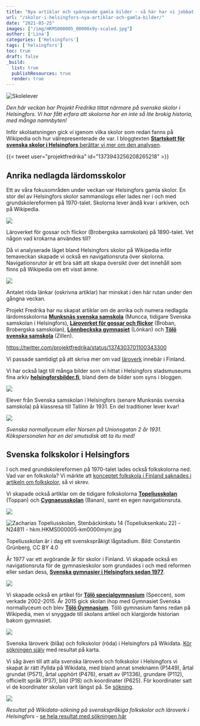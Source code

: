 ```yaml
---
title: "Nya artiklar och spännande gamla bilder - så här har vi jobbat med Helsingfors skolor"
url: "/skolor-i-helsingfors-nya-artiklar-och-gamla-bilder/"
date: "2021-03-25"
images: ["/img/HKMS000005_00000x9y-scaled.jpg"]
author: ['Lina']
categories: ['Helsingfors']
tags: ['helsingfors']
toc: true
draft: false
_build:
  list: true
  publishResources: true
  render: true
---
```


![Skolelever](/img/HKMS000005_00000x9y-scaled.jpg)


_Den här veckan har Projekt Fredrika tittat närmare på svenska skolor i Helsingfors. Vi har fått erfara att skolorna har en inte så lite brokig historia, med många namnbyten!_

Inför skolsatsningen gick vi igenom vilka skolor som redan fanns på Wikipedia och hur välrepresenterade de var. I bloggtexten [**Startskott för svenska skolor i Helsingfors** berättar vi mer om den analysen](https://projektfredrika.fi/svenska-skolor-i-helsingfors/).

{{< tweet user="projektfredrika" id="1373943256208265218" >}}

## Anrika nedlagda lärdomsskolor

Ett av våra fokusområden under veckan var Helsingfors gamla skolor. En stor del av Helsingfors skolor sammanslogs eller lades ner i och med grundskolereformen på 1970-talet. Skolorna lever ändå kvar i arkiven, och på Wikipedia.

![](/2021/03/HKMS000005_00000waw.jpg)

Läroverket för gossar och flickor (Brobergska samskolan) på 1890-talet. Vet någon vad krokarna användes till?

Då vi analyserade läget bland Helsingfors skolor på Wikipedia inför temaveckan skapade vi också en navigationsruta över skolorna. Navigationsrutor är ett bra sätt att skapa översikt över det innehåll som finns på Wikipedia om ett visst ämne.

![](/2021/03/image-1-1024x131.png)

Antalet röda länkar (oskrivna artiklar) har minskat i den här rutan under den gångna veckan.

Projekt Fredrika har nu skapat artiklar om de anrika och numera nedlagda lärdomsskolorna [**Munksnäs svenska samskola**](https://sv.wikipedia.org/wiki/Munksn%C3%A4s_svenska_samskola) (Muncca, tidigare Svenska samskolan i Helsingfors), [**Läroverket för gossar och flickor**](https://sv.wikipedia.org/wiki/L%C3%A4roverket_f%C3%B6r_gossar_och_flickor) (Broban, Brobergska samskolan), **[Lönnbeckska gymnasiet](https://sv.wikipedia.org/wiki/L%C3%B6nnbeckska_gymnasiet)** (Lönkan) och [**Tölö svenska samskola**](https://sv.wikipedia.org/wiki/T%C3%B6l%C3%B6_svenska_samskola) (Zillen).

https://twitter.com/projektfredrika/status/1374303701100343300

Vi passade samtidigt på att skriva mer om vad [läroverk](https://sv.wikipedia.org/wiki/L%C3%A4roverk) innebär i Finland.

Vi har också lagt till många bilder som vi hittat i Helsingfors stadsmuseums fina arkiv **[helsingforsbilder.fi](https://www.helsingforsbilder.fi/search/)**, bland dem de bilder som syns i bloggen.

![](/2021/03/HKMS000005_00000xaa-1024x586.jpg)

Elever från Svenska samskolan i Helsingfors (senare Munksnäs svenska samskola) på klassresa till Tallinn år 1931. En del traditioner lever kvar!

![](/2021/03/HKMS000005_km0000mu3w-1024x756.jpg)

_Svenska normallyceum eller Norsen på Unionsgatan 2 år 1931. Kökspersonalen har en del smutsdisk att ta itu med!_

## Svenska folkskolor i Helsingfors

I och med grundskolereformen på 1970-talet lades också folkskolorna ned. Vad var en folkskola? Vi märkte att [konceptet folkskola i Finland saknades i artikeln om folkskolor,](https://sv.wikipedia.org/wiki/Folkskola) så vi skrev.

Vi skapade också artiklar om de tidigare folkskolorna **[Topeliusskolan](https://sv.wikipedia.org/wiki/Topeliusskolan)** (Toppan) och **[Cygnaeusskolan](https://sv.wikipedia.org/wiki/Cygnaeusskolan,_Helsingfors)** (Banan), samt en egen navigationsruta.

![](/2021/03/image-2-1024x77.png)

![Zacharias Topeliusskolan, Stenbäckinkatu 14 (Topeliuksenkatu 22) - N24811 - hkm.HKMS000005-km0000mynr.jpg](https://upload.wikimedia.org/wikipedia/commons/thumb/0/0d/Zacharias_Topeliusskolan%2C_Stenb%C3%A4ckinkatu_14_%28Topeliuksenkatu_22%29_-_N24811_-_hkm.HKMS000005-km0000mynr.jpg/1280px-Zacharias_Topeliusskolan%2C_Stenb%C3%A4ckinkatu_14_%28Topeliuksenkatu_22%29_-_N24811_-_hkm.HKMS000005-km0000mynr.jpg)

Topeliusskolan är i dag ett svenskspråkigt lågstadium. Bild: Constantin Grünberg, CC BY 4.0

År 1977 var ett avgörande år för skolor i Finland. Vi skapade också en navigationsruta för de gymnasieskolor som grundades i och med reformen eller sedan dess, [**Svenska gymnasier i Helsingfors sedan 1977**](https://sv.wikipedia.org/wiki/Mall:Svenska_gymnasier_i_Helsingfors_sedan_1977).

![](/2021/03/image-6-1024x136.png)

Vi skapade också en artikel för [**Tölö specialgymnasium**](https://sv.wikipedia.org/wiki/T%C3%B6l%C3%B6_specialiseringsgymnasium) (Speccen), som verkade 2002-2015. År 2015 gick skolan ihop med Gymnasiet Svenska normallyceum och blev **[Tölö Gymnasium](https://sv.wikipedia.org/wiki/T%C3%B6l%C3%B6_gymnasium)**. Tölö gymnasium fanns redan på Wikipedia, men vi snyggade till skolans artikel och klargjorde historian bakom gymnasiet.

![](/2021/03/Screenshot-2021-03-26-at-9.45.58-1024x490.png)

Svenska läroverk (blåa) och folkskolor (röda) i Helsingfors på Wikidata. [Kör sökningen själv](https://query.wikidata.org/#%23%20svenska%20folkskolor%20och%20l%C3%A4roverk%20i%20Helsingfors%0A%23defaultView%3AMap%0ASELECT%20%20%20%3Fitem%20%0A%20%20%20%3FitemLabel%20%0A%20%20%20%3FitemDescription%20%0A%20%20%20%3Fsmeknamn%20%0A%20%20%20%3F%C3%A5rtal%20%0A%20%20%20%28GROUP_CONCAT%28DISTINCT%20%3Fp1366label%3BSEPARATOR%3D%22%2C%20%22%29%20AS%20%3Fersattav%29%20%0A%20%20%20%28GROUP_CONCAT%28DISTINCT%20%3Fp112label%3BSEPARATOR%3D%22%2C%20%22%29%20AS%20%3Fgrundare%29%20%0A%20%20%20%3Fbild%20%0A%20%20%20%3Fkoordinater%20%0A%20%20%20%28GROUP_CONCAT%28DISTINCT%20%3Fwpsv%3BSEPARATOR%3D%22%2C%20%22%29%20AS%20%3Fwp_sv%29%20%0A%20%20%20%3FtypeLabel%0A%20%20%20%3Frgb%20%0A%0AWHERE%20%7B%0A%20%20SERVICE%20wikibase%3Alabel%20%7B%20bd%3AserviceParam%20wikibase%3Alanguage%20%22%5BAUTO_LANGUAGE%5D%2Csv%22.%20%7D%0A%20%20VALUES%20%3Ftype%20%7Bwd%3AQ513984%20wd%3AQ10572388%7D%0A%20%20%3Fitem%20wdt%3AP31%20%3Ftype.%0A%20%20%3Fitem%20wdt%3AP131%20wd%3AQ1757.%0A%20%20%3Fitem%20wdt%3AP37%20wd%3AQ9027.%0A%20%20OPTIONAL%7B%3Fitem%20wdt%3AP18%20%3Fbild.%7D%0A%20%20OPTIONAL%7B%3Fitem%20wdt%3AP571%20%3Fp571.%7D%0A%20%20OPTIONAL%7B%3Fitem%20wdt%3AP576%20%3Fp576.%7D%0A%20%20BIND%28CONCAT%28SUBSTR%28STR%28COALESCE%28%3Fp571%2C%22%22%29%29%2C1%2C4%29%2C%22-%22%2CSUBSTR%28STR%28COALESCE%28%3Fp576%2C%22%22%29%29%2C1%2C4%29%29%20AS%20%3F%C3%A5rtal%29%0A%20%20OPTIONAL%20%7B%3Fitem%20wdt%3AP1449%20%3Fsmeknamn.%7D%0A%20%20OPTIONAL%20%7B%3Fitem%20wdt%3AP625%20%3Fkoordinater%7D%0A%20%20OPTIONAL%20%7B%3Fitem%20wdt%3AP112%20%3Fp112.%20%3Fp112%20rdfs%3Alabel%20%3Fp112label%20.%20FILTER%28lang%28%3Fp112label%29%3D%27sv%27%29%20%7D%0A%20%20OPTIONAL%20%7B%3Fitem%20wdt%3AP1366%20%3Fp1366.%20%3Fp1366%20rdfs%3Alabel%20%3Fp1366label%20.%20FILTER%28lang%28%3Fp1366label%29%3D%27sv%27%29%20%7D%0A%20%20OPTIONAL%20%7B%3Fwpsv%20schema%3Aabout%20%3Fitem%20.%20%3Fwpsv%20schema%3AisPartOf%20%3Chttps%3A%2F%2Fsv.wikipedia.org%2F%3E.%7D%0A%20%20BIND%28%20%20%20%20%0A%20%20%20%20%20%20IF%28%3Ftype%20%3D%20wd%3AQ513984%2C%20%22FF4500%22%2C%0A%20%20%20%20%20%20IF%28%3Ftype%20%3D%20wd%3AQ10572388%2C%20%220000CD%22%2C%0A%20%20%20%20%20%20%22FF00FF%22%29%29%0A%20%20%20%20%20%20%20AS%20%3Frgb%29.%0A%20%20SERVICE%20wikibase%3Alabel%20%7B%20bd%3AserviceParam%20wikibase%3Alanguage%20%22sv%2C%5BAUTO_LANGUAGE%5D%22.%20%7D%0A%7D%20%20%0AGROUP%20BY%20%3Fitem%20%3FitemLabel%20%3F%C3%A5rtal%20%3Fsmeknamn%20%3FitemDescription%20%3Fkoordinater%20%3FgrundareLabel%20%3Fbild%20%3FtypeLabel%20%3Frgb%20%0AORDER%20BY%20%3Fsmeknamn%0ALIMIT%202500) med resultat på karta.

Vi såg även till att alla svenska läroverk och folkskolor i Helsingfors vi skapat är rätt ifyllda på Wikidata, med bland annat smeknamn (P1449), årtal grundat (P571), årtal upphört (P476), ersatt av (P1336), grundare (P112), officiellt språk (P37), bild (P18) och koordinater (P625). För koordinater satt vi de koordinater skolan varit längst på. Se [sökning](https://query.wikidata.org/#%23%20svenska%20folkskolor%20%28Q513984%29%20och%20l%C3%A4roverk%20%28Q10572388%29%20i%20Helsingfors%0ASELECT%20%20%20%0A%20%20%20%3Fitem%20%0A%20%20%20%3FtypeLabel%0A%20%20%20%3F%C3%A5rtal%20%0A%20%20%20%3FitemLabel%20%0A%20%20%20%3FitemDescription%20%0A%20%20%20%3Fsmeknamn%20%0A%20%20%20%28GROUP_CONCAT%28DISTINCT%20%3Fp112label%3BSEPARATOR%3D%22%2C%20%22%29%20AS%20%3Fgrundare%29%20%0A%20%20%20%28GROUP_CONCAT%28DISTINCT%20%3Fp1366label%3BSEPARATOR%3D%22%2C%20%22%29%20AS%20%3Fersattav%29%20%0A%20%20%20%3Fbild%20%0A%20%20%20%3Fkoordinater%20%0A%20%20%20%28GROUP_CONCAT%28DISTINCT%20%3Fwpsv%3BSEPARATOR%3D%22%2C%20%22%29%20AS%20%3Fwp_sv%29%20%0A%23%20%20%20%3Frgb%20%0A%0AWHERE%20%7B%0A%20%20SERVICE%20wikibase%3Alabel%20%7B%20bd%3AserviceParam%20wikibase%3Alanguage%20%22%5BAUTO_LANGUAGE%5D%2Csv%22.%20%7D%0A%20%20VALUES%20%3Ftype%20%7Bwd%3AQ513984%20wd%3AQ10572388%7D%0A%20%20%3Fitem%20wdt%3AP31%20%3Ftype.%0A%20%20%3Fitem%20wdt%3AP131%20wd%3AQ1757.%0A%20%20%3Fitem%20wdt%3AP37%20wd%3AQ9027.%0A%20%20OPTIONAL%7B%3Fitem%20wdt%3AP18%20%3Fbild.%7D%0A%20%20OPTIONAL%7B%3Fitem%20wdt%3AP571%20%3Fp571.%7D%0A%20%20OPTIONAL%7B%3Fitem%20wdt%3AP576%20%3Fp576.%7D%0A%20%20BIND%28CONCAT%28SUBSTR%28STR%28COALESCE%28%3Fp571%2C%22%22%29%29%2C1%2C4%29%2C%22-%22%2CSUBSTR%28STR%28COALESCE%28%3Fp576%2C%22%22%29%29%2C1%2C4%29%29%20AS%20%3F%C3%A5rtal%29%0A%20%20OPTIONAL%20%7B%3Fitem%20wdt%3AP1449%20%3Fsmeknamn.%7D%0A%20%20OPTIONAL%20%7B%3Fitem%20wdt%3AP625%20%3Fkoordinater%7D%0A%20%20OPTIONAL%20%7B%3Fitem%20wdt%3AP112%20%3Fp112.%20%3Fp112%20rdfs%3Alabel%20%3Fp112label%20.%20FILTER%28lang%28%3Fp112label%29%3D%27sv%27%29%20%7D%0A%20%20OPTIONAL%20%7B%3Fitem%20wdt%3AP1366%20%3Fp1366.%20%3Fp1366%20rdfs%3Alabel%20%3Fp1366label%20.%20FILTER%28lang%28%3Fp1366label%29%3D%27sv%27%29%20%7D%0A%20%20OPTIONAL%20%7B%3Fwpsv%20schema%3Aabout%20%3Fitem%20.%20%3Fwpsv%20schema%3AisPartOf%20%3Chttps%3A%2F%2Fsv.wikipedia.org%2F%3E.%7D%0A%20%20BIND%28%20%20%20%20%0A%20%20%20%20%20%20IF%28%3Ftype%20%3D%20wd%3AQ513984%2C%20%22FF4500%22%2C%0A%20%20%20%20%20%20IF%28%3Ftype%20%3D%20wd%3AQ10572388%2C%20%220000CD%22%2C%0A%20%20%20%20%20%20%22FF00FF%22%29%29%0A%20%20%20%20%20%20%20AS%20%3Frgb%29.%0A%20%20SERVICE%20wikibase%3Alabel%20%7B%20bd%3AserviceParam%20wikibase%3Alanguage%20%22sv%2C%5BAUTO_LANGUAGE%5D%22.%20%7D%0A%7D%20%20%0AGROUP%20BY%20%3Fitem%20%3FitemLabel%20%3F%C3%A5rtal%20%3Fsmeknamn%20%3FitemDescription%20%3Fkoordinater%20%3FgrundareLabel%20%3Fbild%20%3FtypeLabel%20%3Frgb%20%0AORDER%20BY%20DESC%28%3FtypeLabel%29%20%3F%C3%A5rtal%20%0ALIMIT%202500).

![](/2021/03/Screenshot-2021-03-26-at-10.31.48-1024x658.png)

_Resultat på Wikidata-sökning på svenskspråkiga folkskolor och läroverk i Helsingfors -_ [se hela resultat med sökningen här](https://query.wikidata.org/#%23%20svenska%20folkskolor%20%28Q513984%29%20och%20l%C3%A4roverk%20%28Q10572388%29%20i%20Helsingfors%0ASELECT%20%20%20%0A%20%20%20%3Fitem%20%0A%20%20%20%3FtypeLabel%0A%20%20%20%3F%C3%A5rtal%20%0A%20%20%20%3FitemLabel%20%0A%20%20%20%3FitemDescription%20%0A%20%20%20%3Fsmeknamn%20%0A%20%20%20%28GROUP_CONCAT%28DISTINCT%20%3Fp112label%3BSEPARATOR%3D%22%2C%20%22%29%20AS%20%3Fgrundare%29%20%0A%20%20%20%28GROUP_CONCAT%28DISTINCT%20%3Fp1366label%3BSEPARATOR%3D%22%2C%20%22%29%20AS%20%3Fersattav%29%20%0A%20%20%20%3Fbild%20%0A%20%20%20%3Fkoordinater%20%0A%20%20%20%28GROUP_CONCAT%28DISTINCT%20%3Fwpsv%3BSEPARATOR%3D%22%2C%20%22%29%20AS%20%3Fwp_sv%29%20%0A%23%20%20%20%3Frgb%20%0A%0AWHERE%20%7B%0A%20%20SERVICE%20wikibase%3Alabel%20%7B%20bd%3AserviceParam%20wikibase%3Alanguage%20%22%5BAUTO_LANGUAGE%5D%2Csv%22.%20%7D%0A%20%20VALUES%20%3Ftype%20%7Bwd%3AQ513984%20wd%3AQ10572388%7D%0A%20%20%3Fitem%20wdt%3AP31%20%3Ftype.%0A%20%20%3Fitem%20wdt%3AP131%20wd%3AQ1757.%0A%20%20%3Fitem%20wdt%3AP37%20wd%3AQ9027.%0A%20%20OPTIONAL%7B%3Fitem%20wdt%3AP18%20%3Fbild.%7D%0A%20%20OPTIONAL%7B%3Fitem%20wdt%3AP571%20%3Fp571.%7D%0A%20%20OPTIONAL%7B%3Fitem%20wdt%3AP576%20%3Fp576.%7D%0A%20%20BIND%28CONCAT%28SUBSTR%28STR%28COALESCE%28%3Fp571%2C%22%22%29%29%2C1%2C4%29%2C%22-%22%2CSUBSTR%28STR%28COALESCE%28%3Fp576%2C%22%22%29%29%2C1%2C4%29%29%20AS%20%3F%C3%A5rtal%29%0A%20%20OPTIONAL%20%7B%3Fitem%20wdt%3AP1449%20%3Fsmeknamn.%7D%0A%20%20OPTIONAL%20%7B%3Fitem%20wdt%3AP625%20%3Fkoordinater%7D%0A%20%20OPTIONAL%20%7B%3Fitem%20wdt%3AP112%20%3Fp112.%20%3Fp112%20rdfs%3Alabel%20%3Fp112label%20.%20FILTER%28lang%28%3Fp112label%29%3D%27sv%27%29%20%7D%0A%20%20OPTIONAL%20%7B%3Fitem%20wdt%3AP1366%20%3Fp1366.%20%3Fp1366%20rdfs%3Alabel%20%3Fp1366label%20.%20FILTER%28lang%28%3Fp1366label%29%3D%27sv%27%29%20%7D%0A%20%20OPTIONAL%20%7B%3Fwpsv%20schema%3Aabout%20%3Fitem%20.%20%3Fwpsv%20schema%3AisPartOf%20%3Chttps%3A%2F%2Fsv.wikipedia.org%2F%3E.%7D%0A%20%20BIND%28%20%20%20%20%0A%20%20%20%20%20%20IF%28%3Ftype%20%3D%20wd%3AQ513984%2C%20%22FF4500%22%2C%0A%20%20%20%20%20%20IF%28%3Ftype%20%3D%20wd%3AQ10572388%2C%20%220000CD%22%2C%0A%20%20%20%20%20%20%22FF00FF%22%29%29%0A%20%20%20%20%20%20%20AS%20%3Frgb%29.%0A%20%20SERVICE%20wikibase%3Alabel%20%7B%20bd%3AserviceParam%20wikibase%3Alanguage%20%22sv%2C%5BAUTO_LANGUAGE%5D%22.%20%7D%0A%7D%20%20%0AGROUP%20BY%20%3Fitem%20%3FitemLabel%20%3F%C3%A5rtal%20%3Fsmeknamn%20%3FitemDescription%20%3Fkoordinater%20%3FgrundareLabel%20%3Fbild%20%3FtypeLabel%20%3Frgb%20%0AORDER%20BY%20DESC%28%3FtypeLabel%29%20%3F%C3%A5rtal%20%0ALIMIT%202500)
